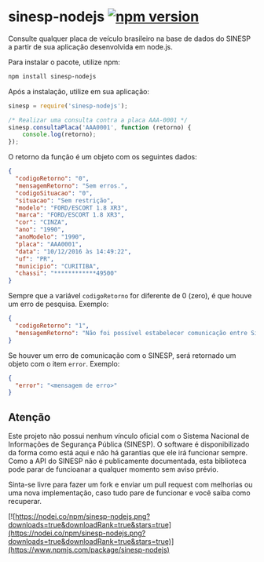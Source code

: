 # sinesp-nodejs [![npm version](https://badge.fury.io/js/sinesp-nodejs.svg)](https://badge.fury.io/js/sinesp-nodejs)
Consulte qualquer placa de veículo brasileiro na base de dados do SINESP a partir de sua aplicação desenvolvida em node.js.

Para instalar o pacote, utilize npm:
```sh
npm install sinesp-nodejs
```

Após a instalação, utilize em sua aplicação:
```javascript
sinesp = require('sinesp-nodejs');

/* Realizar uma consulta contra a placa AAA-0001 */
sinesp.consultaPlaca('AAA0001', function (retorno) {
	console.log(retorno);
});
```

O retorno da função é um objeto com os seguintes dados:
```json
{
  "codigoRetorno": "0",
  "mensagemRetorno": "Sem erros.",
  "codigoSituacao": "0",
  "situacao": "Sem restrição",
  "modelo": "FORD/ESCORT 1.8 XR3",
  "marca": "FORD/ESCORT 1.8 XR3",
  "cor": "CINZA",
  "ano": "1990",
  "anoModelo": "1990",
  "placa": "AAA0001",
  "data": "10/12/2016 às 14:49:22",
  "uf": "PR",
  "municipio": "CURITIBA",
  "chassi": "************49500"
}
```

Sempre que a variável `codigoRetorno` for diferente de 0 (zero), é que houve um erro de pesquisa. Exemplo:
```json
{
  "codigoRetorno": "1",
  "mensagemRetorno": "Não foi possível estabelecer comunicação entre Sinesp Cidadão e RENAVAM."
}
```

Se houver um erro de comunicação com o SINESP, será retornado um objeto com o item `error`. Exemplo:
```json
{
  "error": "<mensagem de erro>"
}
```

## Atenção
Este projeto não possui nenhum vínculo oficial com o Sistema Nacional de Informações de Segurança Pública (SINESP). O software é disponibilizado da forma como está aqui e não há garantias que ele irá funcionar sempre. Como a API do SINESP não é publicamente documentada, esta biblioteca pode parar de funcioanar a qualquer momento sem aviso prévio.

Sinta-se livre para fazer um fork e enviar um pull request com melhorias ou uma nova implementação, caso tudo pare de funcionar e você saiba como recuperar.

[![https://nodei.co/npm/sinesp-nodejs.png?downloads=true&downloadRank=true&stars=true](https://nodei.co/npm/sinesp-nodejs.png?downloads=true&downloadRank=true&stars=true)](https://www.npmjs.com/package/sinesp-nodejs)
